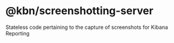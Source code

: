 # @kbn/screenshotting-server

Stateless code pertaining to the capture of screenshots for Kibana Reporting
